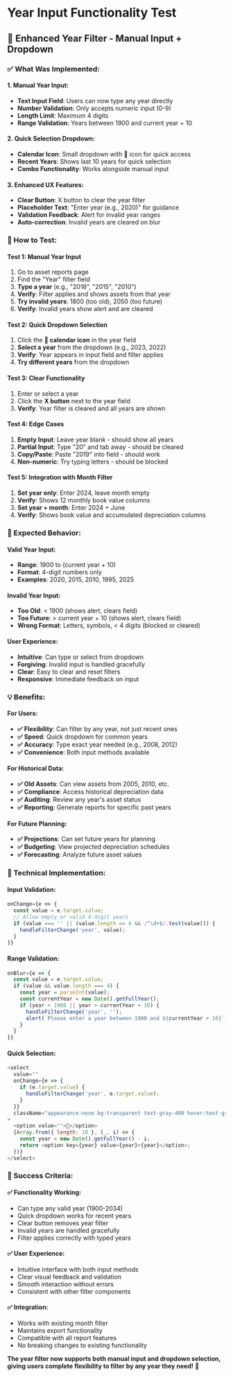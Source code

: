 # Year Input Functionality Test

## 🎯 **Enhanced Year Filter - Manual Input + Dropdown**

### **✅ What Was Implemented:**

#### **1. Manual Year Input:**
- **Text Input Field**: Users can now type any year directly
- **Number Validation**: Only accepts numeric input (0-9)
- **Length Limit**: Maximum 4 digits
- **Range Validation**: Years between 1900 and current year + 10

#### **2. Quick Selection Dropdown:**
- **Calendar Icon**: Small dropdown with 📅 icon for quick access
- **Recent Years**: Shows last 10 years for quick selection
- **Combo Functionality**: Works alongside manual input

#### **3. Enhanced UX Features:**
- **Clear Button**: X button to clear the year filter
- **Placeholder Text**: "Enter year (e.g., 2020)" for guidance
- **Validation Feedback**: Alert for invalid year ranges
- **Auto-correction**: Invalid years are cleared on blur

### **🧪 How to Test:**

#### **Test 1: Manual Year Input**
1. Go to asset reports page
2. Find the "Year" filter field
3. **Type a year** (e.g., "2018", "2015", "2010")
4. **Verify**: Filter applies and shows assets from that year
5. **Try invalid years**: 1800 (too old), 2050 (too future)
6. **Verify**: Invalid years show alert and are cleared

#### **Test 2: Quick Dropdown Selection**
1. Click the **📅 calendar icon** in the year field
2. **Select a year** from the dropdown (e.g., 2023, 2022)
3. **Verify**: Year appears in input field and filter applies
4. **Try different years** from the dropdown

#### **Test 3: Clear Functionality**
1. Enter or select a year
2. Click the **X button** next to the year field
3. **Verify**: Year filter is cleared and all years are shown

#### **Test 4: Edge Cases**
1. **Empty Input**: Leave year blank - should show all years
2. **Partial Input**: Type "20" and tab away - should be cleared
3. **Copy/Paste**: Paste "2019" into field - should work
4. **Non-numeric**: Try typing letters - should be blocked

#### **Test 5: Integration with Month Filter**
1. **Set year only**: Enter 2024, leave month empty
2. **Verify**: Shows 12 monthly book value columns
3. **Set year + month**: Enter 2024 + June
4. **Verify**: Shows book value and accumulated depreciation columns

### **🎯 Expected Behavior:**

#### **Valid Year Input:**
- **Range**: 1900 to (current year + 10)
- **Format**: 4-digit numbers only
- **Examples**: 2020, 2015, 2010, 1995, 2025

#### **Invalid Year Input:**
- **Too Old**: < 1900 (shows alert, clears field)
- **Too Future**: > current year + 10 (shows alert, clears field)
- **Wrong Format**: Letters, symbols, < 4 digits (blocked or cleared)

#### **User Experience:**
- **Intuitive**: Can type or select from dropdown
- **Forgiving**: Invalid input is handled gracefully
- **Clear**: Easy to clear and reset filters
- **Responsive**: Immediate feedback on input

### **💡 Benefits:**

#### **For Users:**
- **✅ Flexibility**: Can filter by any year, not just recent ones
- **✅ Speed**: Quick dropdown for common years
- **✅ Accuracy**: Type exact year needed (e.g., 2008, 2012)
- **✅ Convenience**: Both input methods available

#### **For Historical Data:**
- **✅ Old Assets**: Can view assets from 2005, 2010, etc.
- **✅ Compliance**: Access historical depreciation data
- **✅ Auditing**: Review any year's asset status
- **✅ Reporting**: Generate reports for specific past years

#### **For Future Planning:**
- **✅ Projections**: Can set future years for planning
- **✅ Budgeting**: View projected depreciation schedules
- **✅ Forecasting**: Analyze future asset values

### **🔧 Technical Implementation:**

#### **Input Validation:**
```javascript
onChange={e => {
  const value = e.target.value;
  // Allow empty or valid 4-digit years
  if (value === '' || (value.length <= 4 && /^\d+$/.test(value))) {
    handleFilterChange('year', value);
  }
}}
```

#### **Range Validation:**
```javascript
onBlur={e => {
  const value = e.target.value;
  if (value && value.length === 4) {
    const year = parseInt(value);
    const currentYear = new Date().getFullYear();
    if (year < 1900 || year > currentYear + 10) {
      handleFilterChange('year', '');
      alert(`Please enter a year between 1900 and ${currentYear + 10}`);
    }
  }
}}
```

#### **Quick Selection:**
```javascript
<select
  value=""
  onChange={e => {
    if (e.target.value) {
      handleFilterChange('year', e.target.value);
    }
  }}
  className="appearance-none bg-transparent text-gray-400 hover:text-gray-600"
>
  <option value="">📅</option>
  {Array.from({ length: 10 }, (_, i) => {
    const year = new Date().getFullYear() - i;
    return <option key={year} value={year}>{year}</option>;
  })}
</select>
```

### **🎉 Success Criteria:**

#### **✅ Functionality Working:**
- Can type any valid year (1900-2034)
- Quick dropdown works for recent years
- Clear button removes year filter
- Invalid years are handled gracefully
- Filter applies correctly with typed years

#### **✅ User Experience:**
- Intuitive interface with both input methods
- Clear visual feedback and validation
- Smooth interaction without errors
- Consistent with other filter components

#### **✅ Integration:**
- Works with existing month filter
- Maintains export functionality
- Compatible with all report features
- No breaking changes to existing functionality

**The year filter now supports both manual input and dropdown selection, giving users complete flexibility to filter by any year they need!** 🎯
